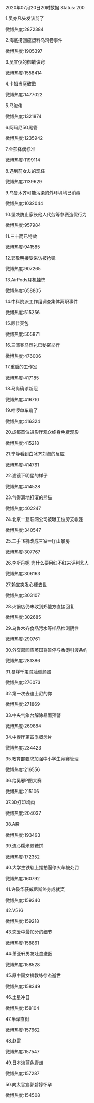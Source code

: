 2020年07月20日20时数据
Status: 200

1.吴亦凡头发该剪了

微博热度:2872384

2.海底捞回应塑料乌鸡卷事件

微博热度:1905397

3.吴宣仪的御敏诀窍

微博热度:1558414

4.卡姆当庭致歉

微博热度:1477022

5.马浚伟

微博热度:1321874

6.阿玛尼5G黑管

微博热度:1235942

7.金莎择偶标准

微博热度:1199114

8.遇到前女友的现任

微博热度:1139629

9.乌鲁木齐可能污染的外环境均已消毒

微博热度:1032044

10.坚决防止家长他人代劳等参赛造假行为

微博热度:957984

11.三十而已特效

微博热度:941585

12.郭敬明接受采访被抢镜

微博热度:907265

13.AirPods耳机挂饰

微博热度:658805

14.中科院派工作组调查集体离职事件

微博热度:515256

15.顾佳买包

微博热度:505871

16.三浦春马葬礼已秘密举行

微博热度:476006

17.重启的工作室

微博热度:417185

18.马尚确诊新冠

微博热度:416710

19.哈啰单车崩了

微博热度:416324

20.成都首位进影厅观众终身免费观影

微博热度:415218

21.宁静看到白冰齐刘海的反应

微博热度:414761

22.滤镜下明星的样子

微博热度:414528

23.气得满地打滚的熊猫

微博热度:402247

24.北京一互联网公司被曝工位旁支帐篷

微博热度:340547

25.二手飞机改成三室一厅山景房

微博热度:307767

26.李斯丹妮 为什么要用红不红来评判艺人

微博热度:306163

27.赖宝突发心梗去世

微博热度:303107

28.火锅店仍未收到郑恺方直接回复

微博热度:302685

29.乌鲁木齐食品污水等样品检测阴性

微博热度:290761

30.外交部回应英国将暂停与香港引渡条约

微博热度:281386

31.易烊千玺怼脸侧颜照

微博热度:276073

32.第一次去迪士尼的你

微博热度:271869

33.中央气象台解除暴雨预警

微博热度:269884

34.中餐厅第四季概念片

微博热度:234423

35.教育部要求加强中小学生竞赛管理

微博热度:216556

36.给吴邪P图大赛

微博热度:215106

37.3D打印鸡肉

微博热度:204037

38.A股

微博热度:193493

39.流心糯米煎糖饼

微博热度:172352

40.大学生铁轨上摆拍逼停火车被处罚

微博热度:160792

41.许鞍华获威尼斯终身成就奖

微博热度:159340

42.V5 iG

微博热度:159218

43.恋爱中最加分的细节

微博热度:158861

44.萧亚轩男友吐血送医

微博热度:158528

45.原中国女排教练徐杰逝世

微博热度:158349

46.土星冲日

微博热度:158104

47.半泽直树

微博热度:157662

48.赵雷

微博热度:157547

49.日本淡蓝色青蛙

微博热度:157287

50.向太官宣郭碧婷怀孕

微博热度:154508

